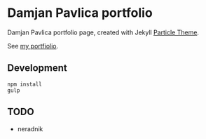 # Damjan Pavlica portfolio

Damjan Pavlica portfolio page, created with Jekyll [Particle Theme](https://github.com/nrandecker/particle).

See [my portfiolio](https://mudroljub.github.io).

## Development

```
npm install
gulp
```

## TODO

- neradnik
